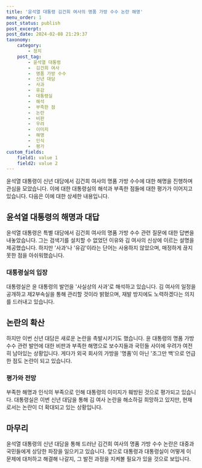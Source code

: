 ```yaml
---
title: '윤석열 대통령 김건희 여사의 명품 가방 수수 논란 해명'
menu_order: 1
post_status: publish
post_excerpt: 
post_date: 2024-02-08 21:29:37
taxonomy:
    category:
        - 정치
    post_tag:
        - 윤석열 대통령
        -  김건희 여사
        -  명품 가방 수수
        -  신년 대담
        -  사과
        -  유감
        -  대통령실
        -  해석
        -  부족한 점
        -  논란
        -  비판
        -  우려
        -  이미지
        -  해명
        -  인식
        -  평가
custom_fields:
    field1: value 1
    field2: value 2
---
```


윤석열 대통령이 신년 대담에서 김건희 여사의 명품 가방 수수에 대한 해명을 진행하며 관심을 모았습니다. 이에 대한 대통령실의 해석과 부족한 점들에 대한 평가가 이어지고 있습니다. 다음은 이에 대한 상세한 내용입니다.
## 윤석열 대통령의 해명과 대답
윤석열 대통령은 특별 대담에서 김건희 여사의 명품 가방 수수 관련 질문에 대한 답변을 내놓았습니다. 그는 검색기를 설치할 수 없었던 이유와 김 여사의 신상에 이르는 설명을 제공했습니다. 하지만 '사과'나 '유감'이라는 단어는 사용하지 않았으며, 매정하게 끊지 못한 점을 아쉬워했습니다.
### 대통령실의 입장
대통령실은 윤 대통령의 발언을 '사실상의 사과'로 해석하고 있습니다. 김 여사의 일정을 공개하고 제2부속실을 통해 관리할 것이라 밝혔으며, 재발 방지에도 노력하겠다는 의지를 드러내고 있습니다.
## 논란의 확산
하지만 이번 신년 대담은 새로운 논란을 촉발시키기도 했습니다. 윤 대통령의 명품 가방 수수 관련 발언에 대한 비판과 부족한 해명으로 보수지들과 국민들 사이에 우려가 여전히 남아있는 상황입니다. 게다가 외국 회사의 가방을 '명품'이 아닌 '조그만 백'으로 언급한 점도 논란이 되고 있습니다.
### 평가와 전망
부족한 해명과 인식의 부족으로 인해 대통령의 이미지가 훼방된 것으로 평가되고 있습니다. 대통령실은 이번 신년 대담을 통해 김 여사 논란을 해소하길 희망하고 있지만, 현재로서는 논란이 더 확대되고 있는 상황입니다.
## 마무리
윤석열 대통령의 신년 대담을 통해 드러난 김건희 여사의 명품 가방 수수 논란은 대중과 국민들에게 상당한 파장을 일으키고 있습니다. 앞으로 대통령과 대통령실이 어떻게 이 문제에 대처하고 해결해 나갈지, 그 발전 과정을 지켜볼 필요가 있을 것으로 보입니다.
